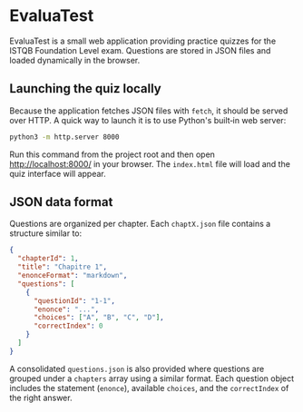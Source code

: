 # EvaluaTest

EvaluaTest is a small web application providing practice quizzes for the ISTQB Foundation Level exam. Questions are stored in JSON files and loaded dynamically in the browser.

## Launching the quiz locally

Because the application fetches JSON files with `fetch`, it should be served over HTTP. A quick way to launch it is to use Python's built‑in web server:

```bash
python3 -m http.server 8000
```

Run this command from the project root and then open <http://localhost:8000/> in your browser. The `index.html` file will load and the quiz interface will appear.

## JSON data format

Questions are organized per chapter. Each `chaptX.json` file contains a structure similar to:

```json
{
  "chapterId": 1,
  "title": "Chapitre 1",
  "enonceFormat": "markdown",
  "questions": [
    {
      "questionId": "1-1",
      "enonce": "...",
      "choices": ["A", "B", "C", "D"],
      "correctIndex": 0
    }
  ]
}
```

A consolidated `questions.json` is also provided where questions are grouped under a `chapters` array using a similar format. Each question object includes the statement (`enonce`), available `choices`, and the `correctIndex` of the right answer.
